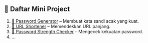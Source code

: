 ## 📁 Daftar Mini Project

1. [🔐 Password Generator](./01-password-generator) – Membuat kata sandi acak yang kuat.
2. [🔗 URL Shortener](./02-url-shortener) – Memendekkan URL panjang.
3. [🔎 Password Strength Checker](./03-password-strength-checker) – Mengecek kekuatan password.
4. ...
